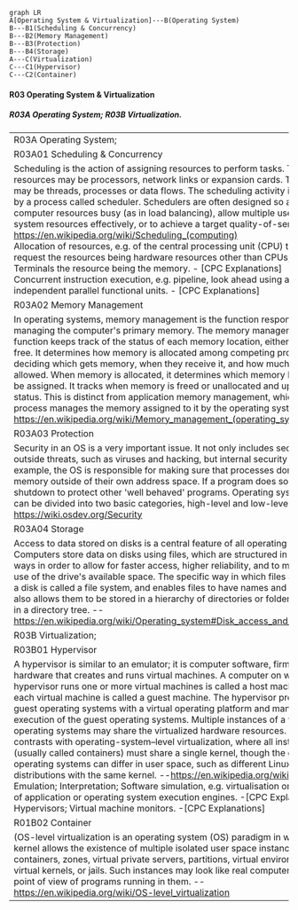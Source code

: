 ```mermaid
graph LR
A[Operating System & Virtualization]---B(Operating System)
B---B1(Scheduling & Concurrency)
B---B2(Memory Management)
B---B3(Protection)
B---B4(Storage)
A---C(Virtualization)
C---C1(Hypervisor)
C---C2(Container)
```

#### **R03 Operating System & Virtualization**

##### *R03A Operating System; R03B Virtualization.*

|                                                              |
| ------------------------------------------------------------ |
| R03A Operating System;                                       |
| R03A01 Scheduling & Concurrency                              |
| Scheduling is the action of assigning resources to perform tasks. The resources may be processors, network links or expansion cards. The tasks may be threads, processes or data flows. The scheduling activity is carried out by a process called scheduler. Schedulers are often designed so as to keep all computer resources busy (as in load balancing), allow multiple users to share system resources effectively, or to achieve a target quality-of-service. --https://en.wikipedia.org/wiki/Scheduling_(computing)<br/>Allocation of resources, e.g. of the central processing unit (CPU) to service a request the resources being hardware resources other than CPUs, Servers and Terminals the resource being the memory. - [CPC Explanations]<br/>Concurrent instruction execution, e.g. pipeline, look ahead using a plurality of independent parallel functional units. - [CPC Explanations] |
| R03A02 Memory Management                                     |
| In operating systems, memory management is the function responsible for managing the computer's primary memory. The memory management function keeps track of the status of each memory location, either allocated or free. It determines how memory is allocated among competing processes, deciding which gets memory, when they receive it, and how much they are allowed. When memory is allocated, it determines which memory locations will be assigned. It tracks when memory is freed or unallocated and updates the status. This is distinct from application memory management, which is how a process manages the memory assigned to it by the operating system. --https://en.wikipedia.org/wiki/Memory_management_(operating_systems) |
| R03A03 Protection                                            |
| Security in an OS is a very important issue. It not only includes security from outside threats, such as viruses and hacking, but internal security as well. For example, the OS is responsible for making sure that processes don't access memory outside of their own address space. If a program does so, it must be shutdown to protect other 'well behaved' programs. Operating system security can be divided into two basic categories, high-level and low-level security. --https://wiki.osdev.org/Security |
| R03A04 Storage                                               |
| Access to data stored on disks is a central feature of all operating systems. Computers store data on disks using files, which are structured in specific ways in order to allow for faster access, higher reliability, and to make better use of the drive's available space. The specific way in which files are stored on a disk is called a file system, and enables files to have names and attributes. It also allows them to be stored in a hierarchy of directories or folders arranged in a directory tree. --https://en.wikipedia.org/wiki/Operating_system#Disk_access_and_file_systems |
| R03B Virtualization;                                         |
| R03B01 Hypervisor                                            |
| A hypervisor is similar to an emulator; it is computer software, firmware or hardware that creates and runs virtual machines. A computer on which a hypervisor runs one or more virtual machines is called a host machine, and each virtual machine is called a guest machine. The hypervisor presents the guest operating systems with a virtual operating platform and manages the execution of the guest operating systems. Multiple instances of a variety of operating systems may share the virtualized hardware resources. This contrasts with operating-system–level virtualization, where all instances (usually called containers) must share a single kernel, though the guest operating systems can differ in user space, such as different Linux distributions with the same kernel. --https://en.wikipedia.org/wiki/Hypervisor                                                                                                                                                                                          Emulation; Interpretation; Software simulation, e.g.   virtualisation or emulation of application or operating system execution engines. -[CPC Explanations] Hypervisors; Virtual machine monitors.  -[CPC Explanations] |
| R01B02 Container                                             |
| (OS-level virtualization is an operating system (OS) paradigm in which the kernel allows the existence of multiple isolated user space instances, called containers, zones, virtual private servers, partitions, virtual environments, virtual kernels, or jails. Such instances may look like real computers from the point of view of programs running in them. --https://en.wikipedia.org/wiki/OS-level_virtualization |
